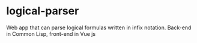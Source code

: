 # logical-parser
Web app that can parse logical formulas written in infix notation. Back-end in Common Lisp, front-end in Vue js
